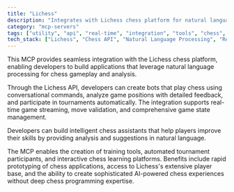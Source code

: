 ```yaml
---
title: "Lichess"
description: "Integrates with Lichess chess platform for natural language gameplay, analysis, and tournament participation via API."
category: "mcp-servers"
tags: ["utility", "api", "real-time", "integration", "tools", "chess", "natural language processing", "game analysis", "tournament automation"]
tech_stack: ["Lichess", "Chess API", "Natural Language Processing", "Real-time Gaming", "WebSockets", "AI"]
---
```


This MCP provides seamless integration with the Lichess chess platform, enabling developers to build applications that leverage natural language processing for chess gameplay and analysis. 

Through the Lichess API, developers can create bots that play chess using conversational commands, analyze game positions with detailed feedback, and participate in tournaments automatically. The integration supports real-time game streaming, move validation, and comprehensive game state management.

Developers can build intelligent chess assistants that help players improve their skills by providing analysis and suggestions in natural language. 

The MCP enables the creation of training tools, automated tournament participants, and interactive chess learning platforms. Benefits include rapid prototyping of chess applications, access to Lichess's extensive player base, and the ability to create sophisticated AI-powered chess experiences without deep chess programming expertise.